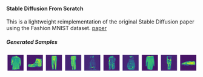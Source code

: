 #### Stable Diffusion From Scratch
This is a lightweight reimplementation of the original Stable Diffusion paper using the Fashion MNIST dataset. [paper](https://arxiv.org/abs/2006.11239)

##### Generated Samples
![image](assets/output.png)
